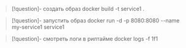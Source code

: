 >[!question]- создать образ
>docker build -t service1 .

>[!question]- запустить образ
>docker run -d -p 8080:8080 --name my-service1 service1

>[!question]- смотреть логи в рилтайме
>docker logs -f 1f1 